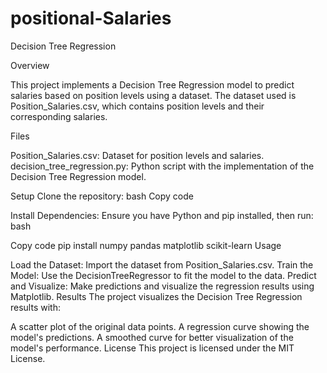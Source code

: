# positional-Salaries

Decision Tree Regression

Overview

This project implements a Decision Tree Regression model to predict salaries based on position levels using a dataset. The dataset used is Position_Salaries.csv, which contains position levels and their corresponding salaries.

Files

Position_Salaries.csv: Dataset for position levels and salaries.
decision_tree_regression.py: Python script with the implementation of the Decision Tree Regression model.


Setup
Clone the repository:
bash
Copy code

Install Dependencies: Ensure you have Python and pip installed, then run:
bash

Copy code
pip install numpy pandas matplotlib scikit-learn
Usage


Load the Dataset: Import the dataset from Position_Salaries.csv.
Train the Model: Use the DecisionTreeRegressor to fit the model to the data.
Predict and Visualize: Make predictions and visualize the regression results using Matplotlib.
Results
The project visualizes the Decision Tree Regression results with:

A scatter plot of the original data points.
A regression curve showing the model's predictions.
A smoothed curve for better visualization of the model's performance.
License
This project is licensed under the MIT License.
